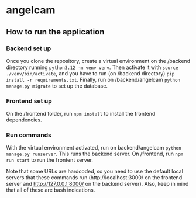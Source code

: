 # angelcam


## How to run the application


### Backend set up

Once you clone the repository, create a virtual environment on the /backend directory running `python3.12 -m venv venv`. Then activate it with `source ./venv/bin/activate`, and you have to run (on /backend directory) `pip install -r requirements.txt`. 
Finally, run on /backend/angelcam `python manage.py migrate` to set up the database.


### Frontend set up

On the /frontend folder, run `npm install` to install the frontend dependencies. 


### Run commands

With the virtual environment activated, run on backend/angelcam `python manage.py runserver`. This runs the backend server. 
On /frontend, run `npm run start` to run the frontent server.

Note that some URLs are hardcoded, so you need to use the default local servers that these commands run (http://localhost:3000/ on the frontend server and http://127.0.0.1:8000/ on the backend server). Also, keep in mind that all of these are bash indications.


